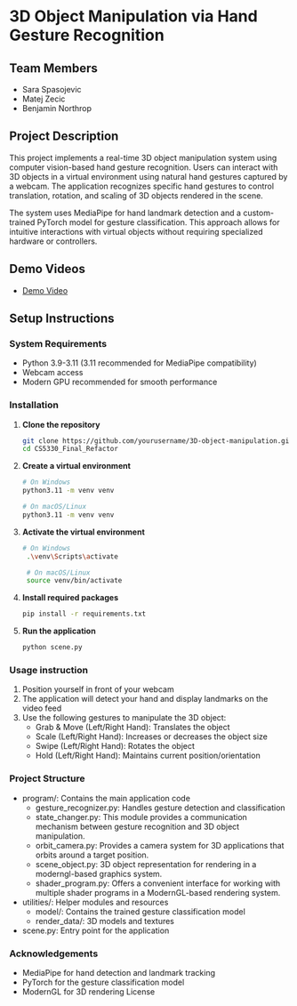 # 3D Object Manipulation via Hand Gesture Recognition

## Team Members

- Sara Spasojevic
- Matej Zecic
- Benjamin Northrop

## Project Description

This project implements a real-time 3D object manipulation system using computer vision-based hand gesture recognition. Users can interact with 3D objects in a virtual environment using natural hand gestures captured by a webcam. The application recognizes specific hand gestures to control translation, rotation, and scaling of 3D objects rendered in the scene.

The system uses MediaPipe for hand landmark detection and a custom-trained PyTorch model for gesture classification. This approach allows for intuitive interactions with virtual objects without requiring specialized hardware or controllers.

## Demo Videos

- [Demo Video](https://www.youtube.com/watch?v=ZyzjnK2vaBM)

## Setup Instructions

### System Requirements

- Python 3.9-3.11 (3.11 recommended for MediaPipe compatibility)
- Webcam access
- Modern GPU recommended for smooth performance

### Installation

1. **Clone the repository**

   ```bash
   git clone https://github.com/yourusername/3D-object-manipulation.git
   cd CS5330_Final_Refactor

   ```

2. **Create a virtual environment**

   ```bash
   # On Windows
   python3.11 -m venv venv

   # On macOS/Linux
   python3.11 -m venv venv

   ```

3. **Activate the virtual environment**

   ```bash
   # On Windows
    .\venv\Scripts\activate

    # On macOS/Linux
    source venv/bin/activate
   ```

4. **Install required packages**

   ```bash
   pip install -r requirements.txt
   ```

5. **Run the application**
   ```bash
   python scene.py
   ```

### Usage instruction

1. Position yourself in front of your webcam
2. The application will detect your hand and display landmarks on the video feed
3. Use the following gestures to manipulate the 3D object:
   - Grab & Move (Left/Right Hand): Translates the object
   - Scale (Left/Right Hand): Increases or decreases the object size
   - Swipe (Left/Right Hand): Rotates the object
   - Hold (Left/Right Hand): Maintains current position/orientation

### Project Structure

- program/: Contains the main application code
  - gesture_recognizer.py: Handles gesture detection and classification
  - state_changer.py: This module provides a communication mechanism between gesture recognition and 3D object manipulation.
  - orbit_camera.py: Provides a camera system for 3D applications that orbits around a target position.
  - scene_object.py: 3D object representation for rendering in a moderngl-based graphics system.
  - shader_program.py: Offers a convenient interface for working with multiple shader
    programs in a ModernGL-based rendering system.
- utilities/: Helper modules and resources
  - model/: Contains the trained gesture classification model
  - render_data/: 3D models and textures
- scene.py: Entry point for the application

### Acknowledgements

- MediaPipe for hand detection and landmark tracking
- PyTorch for the gesture classification model
- ModernGL for 3D rendering
  License

